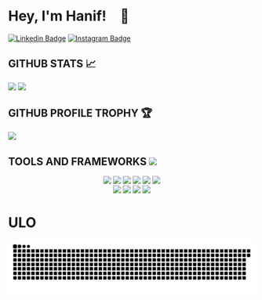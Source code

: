 # Hey, I'm Hanif!　👋
[![Linkedin Badge](https://img.shields.io/badge/HanifFahmi-blue?style=for-the-badge&logo=Linkedin&logoColor=white&link=https://www.linkedin.com/in/hxnmi/)](https://www.linkedin.com/in/hxnmi/)
[![Instagram Badge](https://img.shields.io/badge/@hanifahmi_-purple?style=for-the-badge&logo=instagram&logoColor=white&link=https://www.instagram.com/)](https://www.instagram.com/)

## GITHUB STATS 📈
<p>
  <tr>
    
<td><img src="https://github-readme-stats.vercel.app/api?username=hxnmi&show_icons=true&hide_border=true&theme=radical&layout=compact" /></td>
  <td><img src="https://github-readme-stats.vercel.app/api/top-langs/?username=hxnmi&&layout=compact&langs_count=8&theme=radical&hide_border=true" height="195"/></td>
  </tr>
</p>

## GITHUB PROFILE TROPHY 🏆
<p>
  <img src="https://github-profile-trophy.vercel.app/?username=hxnmi&margin-w=25&margin-h=25&column=10&theme=darkhub" />    
</p>

## TOOLS AND FRAMEWORKS&nbsp;<img src="https://raw.githubusercontent.com/alexnaiman/alexnaiman/master/resources/pickaxe.png" width="20px" />
<p align="center">
  
<img src="https://raw.githubusercontent.com/alexnaiman/alexnaiman/master/resources/dev/html.svg" height="35px" style="vertical-align:top margin:6px 4px" />
<img src="https://raw.githubusercontent.com/alexnaiman/alexnaiman/master/resources/dev/css3.svg" height="35px" style="vertical-align:top margin:6px 4px" />
<img src="https://raw.githubusercontent.com/alexnaiman/alexnaiman/master/resources/dev/js.svg" height="35px" style="vertical-align:top margin:6px 4px" />
<img src="https://raw.githubusercontent.com/alexnaiman/alexnaiman/master/resources/dev/mobile.svg" height="35px" style="vertical-align:top margin:6px 4px" />
<img src="https://raw.githubusercontent.com/alexnaiman/alexnaiman/master/resources/dev/java.svg" height="35px" style="vertical-align:top margin:6px 4px" />
<img src="https://raw.githubusercontent.com/alexnaiman/alexnaiman/master/resources/dev/visualstudio_code.svg" height="35px" style="vertical-align:top margin:6px 4px"/>
<br>
<img src="https://camo.githubusercontent.com/60a3ac562cd5f72985377d0cc4c34ea9cb1c948fce0668385d8b32cbf5a90247/68747470733a2f2f696d672e736869656c64732e696f2f62616467652f2d53514c2d3030303f266c6f676f3d4d7953514c" height="35px" style="vertical-align:top margin:6px 4px" />
<img src="https://camo.githubusercontent.com/b7cb29b973fe927e812feca50d16099851f63f449f4338f355b7fbb35881e8c0/68747470733a2f2f696d672e736869656c64732e696f2f62616467652f2d432d3030303f266c6f676f3d43" height="35px" style="vertical-align:top margin:6px 4px" />
<img src="https://camo.githubusercontent.com/8ec8e5e395a3611721a2aade4691403ccdd1ffcd6e5e1e0446281984339be921/68747470733a2f2f696d672e736869656c64732e696f2f62616467652f2d432b2b2d3030303f266c6f676f3d63253262253262266c6f676f436f6c6f723d303035393943" height="35px" style="vertical-align:top margin:6px 4px" />
<img src="https://camo.githubusercontent.com/04305678953741d5643015d7a404433eb42170001b02bbe9ff701477ec52afb5/68747470733a2f2f696d672e736869656c64732e696f2f62616467652f2d507974686f6e2d3030303f266c6f676f3d507974686f6e" height="35px" style="vertical-align:top margin:6px 4px" />
             
</p>

# ULO

<img src="https://github.com/SyifaAinnur/SyifaAinnur/blob/output/github-contribution-grid-snake.svg">

<!--END_SECTION:waka-->




[instagram]: https://www.instagram.com/hanifahmi/
[linkedin]: https://www.linkedin.com/in/hxnmi/
